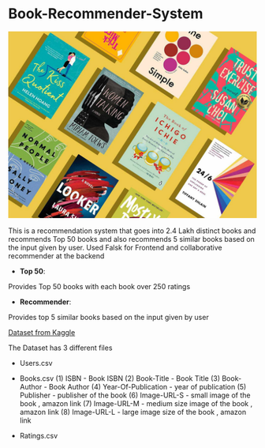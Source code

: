 # Book-Recommender-System
![Books](https://github.com/AyeshaTehreeem/Book-Recommender/blob/main/book.jpg)

This is a recommendation system that goes into 2.4 Lakh distinct books and recommends Top 50 books and also recommends 5 similar books based on the input given by user. Used Falsk for Frontend and collaborative recommender at the backend

- __Top 50__:

Provides Top 50 books with each book over 250 ratings

- __Recommender__:

Provides top 5 similar books based on the input given by user


[Dataset from Kaggle ](https://www.kaggle.com/datasets/arashnic/book-recommendation-dataset?select=Books.csv)

The Dataset has 3 different files
- Users.csv
- Books.csv
(1) ISBN - Book ISBN
(2) Book-Title - Book Title
(3) Book-Author - Book Author
(4) Year-Of-Publication - year of publication
(5) Publisher - publisher of the book
(6) Image-URL-S - small image of the book , amazon link
(7) Image-URL-M - medium size image of the book , amazon link
(8) Image-URL-L - large image size of the book , amazon link

- Ratings.csv

